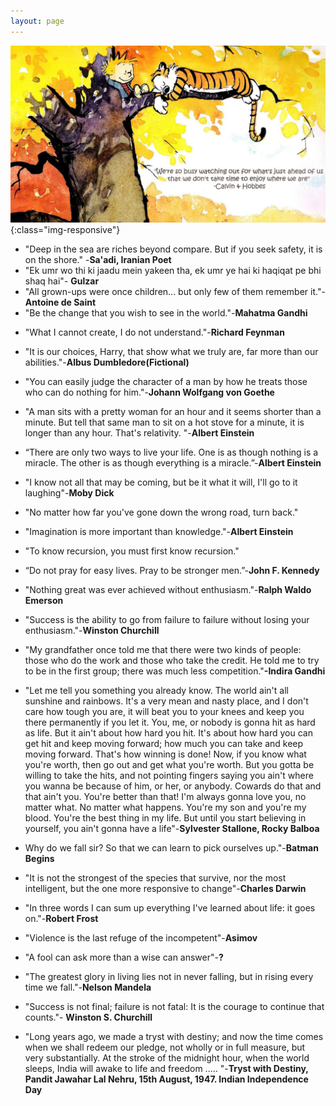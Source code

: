 ```yaml
---
layout: page
---
```

![image-title-here](/assets/calvinHobbes.jpg){:class="img-responsive"}


* "Deep in the sea are riches beyond compare. But if you seek safety, it is on the shore." -**Sa'adi, Iranian Poet**
* "Ek umr wo thi ki jaadu mein yakeen tha, ek umr ye hai ki haqiqat pe bhi shaq hai"- **Gulzar**
* "All grown-ups were once children... but only few of them remember it."-**Antoine de Saint**
* "Be the change that you wish to see in the world."-**Mahatma Gandhi**
- "What I cannot create, I do not understand."-**Richard Feynman**

- "It is our choices, Harry, that show what we truly are, far more than our abilities."-**Albus Dumbledore(Fictional)**
- "You can easily judge the character of a man by how he treats those who can do nothing for him."-**Johann Wolfgang von Goethe**
- "A man sits with a pretty woman for an hour and it seems shorter than a minute. But tell that same man to sit on a hot stove for a minute, it is longer than any hour. That's relativity. "-**Albert Einstein**
- “There are only two ways to live your life. One is as though nothing is a miracle. The other is as though everything is a miracle.”-**Albert Einstein**
- "I know not all that may be coming, but be it what it will, I'll go to it laughing"-**Moby Dick**
- "No matter how far you've gone down the wrong road, turn back."
- "Imagination is more important than knowledge."-**Albert Einstein** 
- "To know recursion, you must first know recursion." 
- “Do not pray for easy lives. Pray to be stronger men.”-**John F. Kennedy**
- "Nothing great was ever achieved without enthusiasm."-**Ralph Waldo Emerson**
- "Success is the ability to go from failure to failure without losing your enthusiasm."-**Winston Churchill**
- "My grandfather once told me that there were two kinds of people: those who do the work and those who take the credit. He told me to try to be in the first group; there was much less competition."**-Indira Gandhi**
- "Let me tell you something you already know. The world ain't all sunshine and rainbows. It's a very mean and nasty place, and I don't care how tough you are, it will beat you to your knees and keep you there permanently if you let it. You, me, or nobody is gonna hit as hard as life. But it ain't about how hard you hit. It's about how hard you can get hit and keep moving forward; how much you can take and keep moving forward. That's how winning is done! Now, if you know what you're worth, then go out and get what you're worth. But you gotta be willing to take the hits, and not pointing fingers saying you ain't where you wanna be because of him, or her, or anybody. Cowards do that and that ain't you. You're better than that! I'm always gonna love you, no matter what. No matter what happens. You're my son and you're my blood. You're the best thing in my life. But until you start believing in yourself, you ain't gonna have a life"-**Sylvester Stallone, Rocky Balboa**
- Why do we fall sir? So that we can learn to pick ourselves up."-**Batman Begins**
- "It is not the strongest of the species that survive, nor the most intelligent, but the one more responsive to change"-**Charles Darwin**
- "In three words I can sum up everything I've learned about life: it goes on."-**Robert Frost**
- "Violence is the last refuge of the incompetent"-**Asimov**
- "A fool can ask more than a wise can answer"-**?**
- "The greatest glory in living lies not in never falling, but in rising every time we fall."-**Nelson Mandela** 
- "Success is not final; failure is not fatal: It is the courage to continue that counts."- **Winston S. Churchill**
- "Long years ago, we made a tryst with destiny; and now the time comes when we shall redeem our pledge, not wholly or in full measure, but very substantially. At the stroke of the midnight hour, when the world sleeps, India will awake to life and freedom ..... "-**Tryst with Destiny, Pandit Jawahar Lal Nehru, 15th August, 1947. Indian Independence Day**








